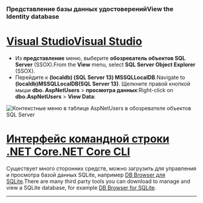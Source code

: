 ### <a name="view-the-identity-database"></a><span data-ttu-id="feb89-101">Представление базы данных удостоверений</span><span class="sxs-lookup"><span data-stu-id="feb89-101">View the Identity database</span></span>

# <a name="visual-studiotabvisual-studio"></a>[<span data-ttu-id="feb89-102">Visual Studio</span><span class="sxs-lookup"><span data-stu-id="feb89-102">Visual Studio</span></span>](#tab/visual-studio) 

* <span data-ttu-id="feb89-103">Из **представление** меню, выберите **обозреватель объектов SQL Server** (SSOX).</span><span class="sxs-lookup"><span data-stu-id="feb89-103">From the **View** menu, select **SQL Server Object Explorer** (SSOX).</span></span>
* <span data-ttu-id="feb89-104">Перейдите к **(localdb) (SQL Server 13) MSSQLLocalDB**.</span><span class="sxs-lookup"><span data-stu-id="feb89-104">Navigate to **(localdb)MSSQLLocalDB(SQL Server 13)**.</span></span> <span data-ttu-id="feb89-105">Щелкните правой кнопкой мыши **dbo. AspNetUsers** > **просмотра данных**:</span><span class="sxs-lookup"><span data-stu-id="feb89-105">Right-click on **dbo.AspNetUsers** > **View Data**:</span></span>

![Контекстные меню в таблице AspNetUsers в обозревателе объектов SQL Server](~/security/authentication/accconfirm/_static/ssox.png)

# <a name="net-core-clitabnetcore-cli"></a>[<span data-ttu-id="feb89-107">Интерфейс командной строки .NET Core</span><span class="sxs-lookup"><span data-stu-id="feb89-107">.NET Core CLI</span></span>](#tab/netcore-cli)

<span data-ttu-id="feb89-108">Существует много сторонних средств, можно загрузить для управления и просмотра базой данных SQLite, например [DB Browser для SQLite](http://sqlitebrowser.org/).</span><span class="sxs-lookup"><span data-stu-id="feb89-108">There are many third party tools you can download to manage and view a SQLite database, for example [DB Browser for SQLite](http://sqlitebrowser.org/).</span></span>

------